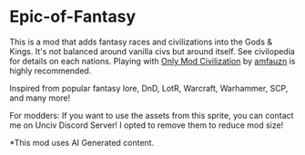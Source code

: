 # Epic-of-Fantasy
This is a mod that adds fantasy races and civilizations into the Gods & Kings. It's not balanced around vanilla civs but around itself. See civilopedia for details on each nations.
Playing with [Only Mod Civilization](https://github.com/amfauzn/Only-Mod-Civilizations) by [amfauzn](https://github.com/amfauzn) is highly recommended.

Inspired from popular fantasy lore, DnD, LotR, Warcraft, Warhammer, SCP, and many more!

For modders: If you want to use the assets from this sprite, you can contact me on Unciv Discord Server! I opted to remove them to reduce mod size!

*This mod uses AI Generated content.
